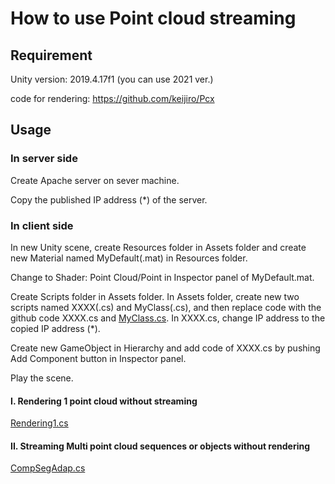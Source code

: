 # How to use Point cloud streaming

## Requirement
Unity version: 2019.4.17f1 (you can use 2021 ver.)

code for rendering: https://github.com/keijiro/Pcx 

## Usage

### In server side
Create Apache server on sever machine.

Copy the published IP address (*) of the server. 

### In client side

In new Unity scene, create Resources folder in Assets folder and create new Material named MyDefault(.mat) in Resources folder.

Change to Shader: Point Cloud/Point in Inspector panel of MyDefault.mat.

Create Scripts folder in Assets folder. In Assets folder, create new two scripts named XXXX(.cs) and MyClass(.cs), and then replace code with the github code XXXX.cs and [MyClass.cs](https://github.com/yumekaC/dash-streaming/blob/main/source_code/Client/MyClass.cs). In XXXX.cs, change IP address to the copied IP address (*).

Create new GameObject in Hierarchy and add code of XXXX.cs by pushing Add Component button in Inspector panel.

Play the scene.

#### I. Rendering 1 point cloud without streaming
[Rendering1.cs](https://github.com/yumekaC/dash-streaming/blob/main/source_code/Client/Rendering1.cs)

#### II. Streaming Multi point cloud sequences or objects without rendering
[CompSegAdap.cs](https://github.com/yumekaC/dash-streaming/blob/main/source_code/Client/CompSegAdap.cs)
